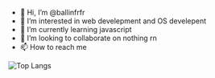 - 👋 Hi, I’m @ballinfrfr
- 👀 I’m interested in web develepment and OS develepent
- 🌱 I’m currently learning javascript
- 💞️ I’m looking to collaborate on nothing rn
- 📫 How to reach me 

<!---
ballinfrfr/ballinfrfr is a ✨ special ✨ repository because its `README.md` (this file) appears on your GitHub profile.
You can click the Preview link to take a look at your changes.
--->

![Top Langs](https://github-readme-stats.vercel.app/api/top-langs/?username=ballinfrfr&langs_count=8)
